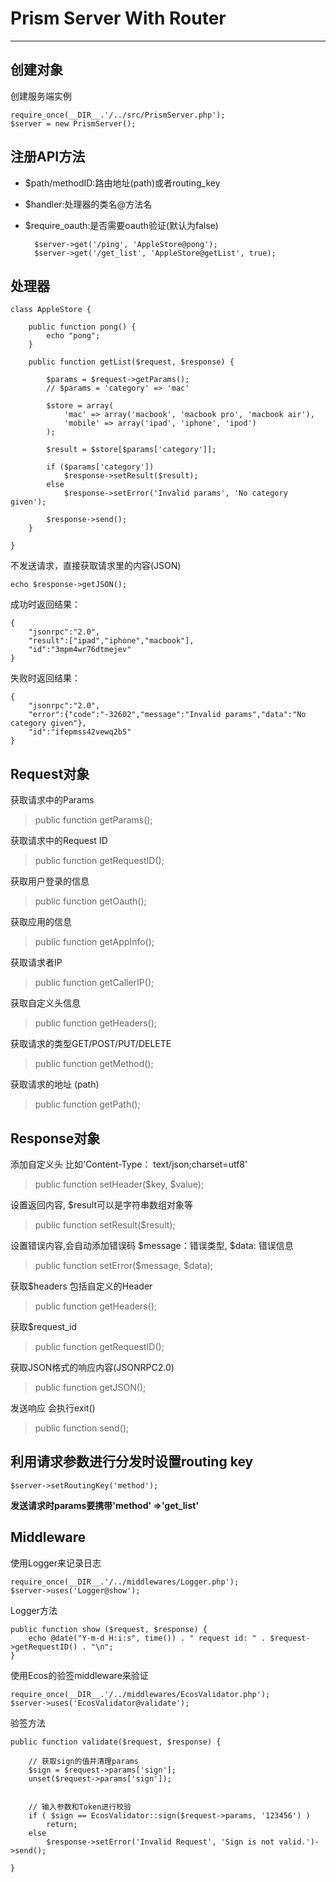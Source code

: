 # Prism Server With Router #

----------


## 创建对象 ##
创建服务端实例

	require_once(__DIR__.'/../src/PrismServer.php');	
	$server = new PrismServer();

## 注册API方法 ##

- $path/methodID:路由地址(path)或者routing_key
- $handler:处理器的类名@方法名
- $require_oauth:是否需要oauth验证(默认为false)

    	$server->get('/ping', 'AppleStore@pong');
    	$server->get('/get_list', 'AppleStore@getList', true);
	

## 处理器 ##
	class AppleStore {
	
	    public function pong() {
	        echo "pong";
	    }
	
	    public function getList($request, $response) {
	
	        $params = $request->getParams();
	        // $params = 'category' => 'mac'
	
	        $store = array(
	            'mac' => array('macbook', 'macbook pro', 'macbook air'),
	            'mobile' => array('ipad', 'iphone', 'ipod')
	        );
	
	        $result = $store[$params['category']];
	
	        if ($params['category'])
	            $response->setResult($result);
	        else
	            $response->setError('Invalid params', 'No category given');
	
	        $response->send();
	    }
	
	}

不发送请求，直接获取请求里的内容(JSON)

	echo $response->getJSON();

成功时返回结果：

	{
	    "jsonrpc":"2.0",
	    "result":["ipad","iphone","macbook"],
	    "id":"3mpm4wr76dtmejev"
	}
	    
失败时返回结果：

    {
        "jsonrpc":"2.0",
        "error":{"code":"-32602","message":"Invalid params","data":"No category given"},
        "id":"ifepmss42vewq2b5"
    }

## Request对象 ##

获取请求中的Params
> public function getParams();

获取请求中的Request ID
> public function getRequestID();

获取用户登录的信息
> public function getOauth();

获取应用的信息
> public function getAppInfo();

获取请求者IP
> public function getCallerIP();

获取自定义头信息
> public function getHeaders();

获取请求的类型GET/POST/PUT/DELETE
> public function getMethod();

获取请求的地址 (path)
> public function getPath();

## Response对象 ##

添加自定义头 比如'Content-Type： text/json;charset=utf8'
> public function setHeader($key, $value);

设置返回内容, $result可以是字符串数组对象等
> public function setResult($result);

设置错误内容,会自动添加错误码 $message：错误类型, $data: 错误信息
> public function setError($message, $data);

获取$headers 包括自定义的Header
> public function getHeaders();

获取$request_id
> public function getRequestID();

获取JSON格式的响应内容(JSONRPC2.0)
> public function getJSON();

发送响应 会执行exit()
> public function send();

## 利用请求参数进行分发时设置routing key ##

	$server->setRoutingKey('method');

**发送请求时params要携带'method' =>'get_list'**

## Middleware ##


使用Logger来记录日志

	require_once(__DIR__.'/../middlewares/Logger.php');
	$server->uses('Logger@show');

Logger方法

    public function show ($request, $response) {
        echo @date("Y-m-d H:i:s", time()) . " request id: " . $request->getRequestID() . "\n";
    }

使用Ecos的验签middleware来验证

	require_once(__DIR__.'/../middlewares/EcosValidator.php');
	$server->uses('EcosValidator@validate');

验签方法

    public function validate($request, $response) {

        // 获取sign的值并清理params
        $sign = $request->params['sign'];
        unset($request->params['sign']);


        // 输入参数和Token进行校验
        if ( $sign == EcosValidator::sign($request->params, '123456') )
            return;
        else
            $response->setError('Invalid Request', 'Sign is not valid.')->send();

    }
 
